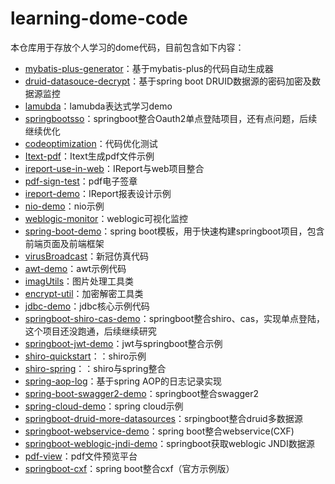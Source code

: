 # learning-dome-code

本仓库用于存放个人学习的dome代码，目前包含如下内容：

- [mybatis-plus-generator](./mybatis-plus-generator)：基于mybatis-plus的代码自动生成器
- [druid-datasouce-decrypt](./druid-datasouce-decrypt)：基于spring boot DRUID数据源的密码加密及数据源监控
- [lamubda](./lamubda)：lamubda表达式学习demo
- [springbootsso](./springbootsso)：springboot整合Oauth2单点登陆项目，还有点问题，后续继续优化
- [codeoptimization](./codeoptimization)：代码优化测试
- [Itext-pdf](./Itext-pdf)：Itext生成pdf文件示例
- [ireport-use-in-web](./ireport-use-in-web)：IReport与web项目整合
- [pdf-sign-test](./pdf-sign-test)：pdf电子签章
- [ireport-demo](./ireport-demo)：IReport报表设计示例
- [nio-demo](./nio-demo)：nio示例
- [weblogic-monitor](./weblogic-monitor)：weblogic可视化监控
- [spring-boot-demo](./spring-boot-demo)：spring boot模板，用于快速构建springboot项目，包含前端页面及前端框架
- [virusBroadcast](./virusBroadcast)：新冠仿真代码
- [awt-demo](./awt-demo)：awt示例代码
- [imagUtils](./imagUtils)：图片处理工具类
- [encrypt-util](./encrypt-util)：加密解密工具类
- [jdbc-demo](./jdbc-demo)：jdbc核心示例代码
- [springboot-shiro-cas-demo](./springboot-shiro-cas-demo)：springboot整合shiro、cas，实现单点登陆，这个项目还没跑通，后续继续研究
- [springboot-jwt-demo](./springboot-jwt-demo)：jwt与springboot整合示例
- [shiro-quickstart](./shiro-quickstart)：：shiro示例
- [shiro-spring](./shiro-spring)：：shiro与spring整合
- [spring-aop-log](./spring-aop-log)：基于spring AOP的日志记录实现
- [spring-boot-swagger2-demo](./spring-boot-swagger2-demo)：springboot整合swagger2
- [spring-cloud-demo](./spring-cloud-demo)：spring cloud示例
- [springboot-druid-more-datasources](./springboot-druid-more-datasources)：srpingboot整合druid多数据源
- [springboot-webservice-demo](./springboot-webservice-demo)：spring boot整合webservice(CXF)
- [springboot-weblogic-jndi-demo](./springboot-weblogic-jndi-demo)：springboot获取weblogic JNDI数据源
- [pdf-view](./pdf-view)：pdf文件预览平台
- [springboot-cxf](./springboot-cxf)：spring boot整合cxf（官方示例版）
